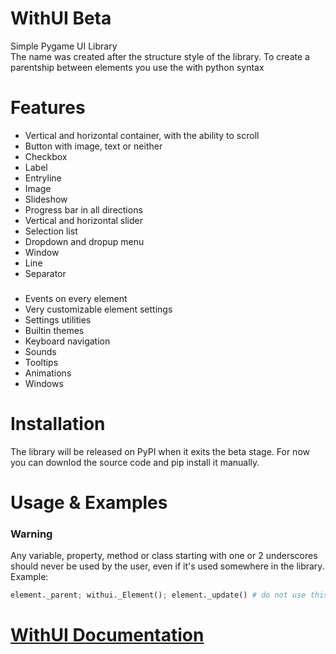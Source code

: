 # WithUI Beta

Simple Pygame UI Library <br>
The name was created after the structure style of the library. To create a parentship between elements you use the with python syntax

# Features

- Vertical and horizontal container, with the ability to scroll
- Button with image, text or neither
- Checkbox
- Label
- Entryline
- Image
- Slideshow
- Progress bar in all directions
- Vertical and horizontal slider
- Selection list
- Dropdown and dropup menu
- Window
- Line
- Separator
###
- Events on every element
- Very customizable element settings
- Settings utilities
- Builtin themes
- Keyboard navigation
- Sounds
- Tooltips
- Animations
- Windows

# Installation
The library will be released on PyPI when it exits the beta stage. For now you can downlod the source code and pip install it manually.

# Usage & Examples

### Warning
Any variable, property, method or class starting with one or 2 underscores should never be used by the user, even if it's used somewhere in the library. Example:
```py
element._parent; withui._Element(); element._update() # do not use this!
```

# [WithUI Documentation](docsmd/docs.md)